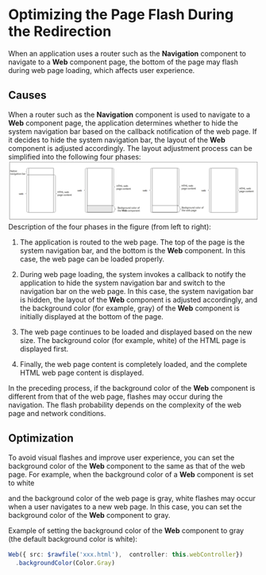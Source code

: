 # Optimizing the Page Flash During the Redirection
<!--Kit: ArkWeb-->
<!--Subsystem: Web-->
<!--Owner: @wangxinbao01-->
<!--Designer: @defeng20201-->
<!--Tester: @ghiker-->
<!--Adviser: @HelloCrease-->
When an application uses a router such as the **Navigation** component to navigate to a **Web** component page, the bottom of the page may flash during web page loading, which affects user experience.

## Causes

When a router such as the **Navigation** component is used to navigate to a **Web** component page, the application determines whether to hide the system navigation bar based on the callback notification of the web page. If it decides to hide the system navigation bar, the layout of the **Web** component is adjusted accordingly. The layout adjustment process can be simplified into the following four phases:
![web-router-flash-optimization.png](figures/web-router-flash-optimization.png)
Description of the four phases in the figure (from left to right):

1. The application is routed to the web page. The top of the page is the system navigation bar, and the bottom is the **Web** component. In this case, the web page can be loaded properly.

2. During web page loading, the system invokes a callback to notify the application to hide the system navigation bar and switch to the navigation bar on the web page. In this case, the system navigation bar is hidden, the layout of the **Web** component is adjusted accordingly, and the background color (for example, gray) of the **Web** component is initially displayed at the bottom of the page.

3. The web page continues to be loaded and displayed based on the new size. The background color (for example, white) of the HTML page is displayed first.

4. Finally, the web page content is completely loaded, and the complete HTML web page content is displayed.

In the preceding process, if the background color of the **Web** component is different from that of the web page, flashes may occur during the navigation. The flash probability depends on the complexity of the web page and network conditions.

## Optimization

To avoid visual flashes and improve user experience, you can set the background color of the **Web** component to the same as that of the web page. For example, when the background color of a **Web** component is set to white

and the background color of the web page is gray, white flashes may occur when a user navigates to a new web page. In this case, you can set the background color of the **Web** component to gray.

Example of setting the background color of the **Web** component to gray (the default background color is white):
  ```ts
  Web({ src: $rawfile('xxx.html'),  controller: this.webController})
    .backgroundColor(Color.Gray)
  ```
